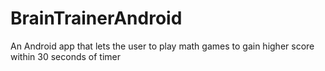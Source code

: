 # BrainTrainerAndroid
An Android app that lets the user to play math games to gain higher score within 30 seconds of timer
